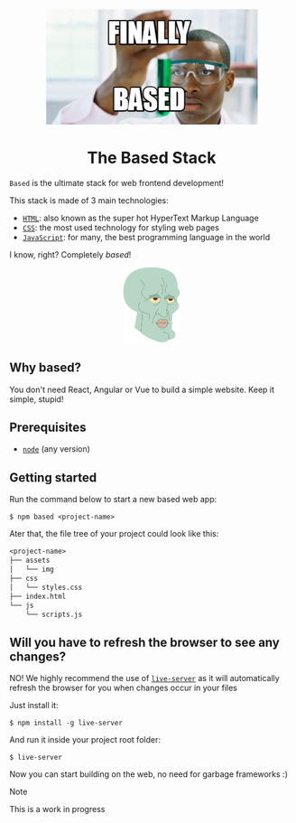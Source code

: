 <div align="center">
  <img src="./public/finally_based.jpg" />
</div>

<div align="center">
  <h1>The Based Stack</h1>
</div>

`Based` is the ultimate stack for web frontend development!

This stack is made of 3 main technologies:

+ [`HTML`](https://developer.mozilla.org/en-US/docs/Web/HTML): also known as the super hot HyperText Markup Language
+ [`CSS`](https://developer.mozilla.org/en-US/docs/Web/CSS): the most used technology for styling web pages
+ [`JavaScript`](https://developer.mozilla.org/en-US/docs/Web/JavaScript): for many, the best programming language in the world

I know, right? Completely *based*!

<div align="center">
  <img src="./public/based_squidward.png" width="100" height="auto"/>
</div>

## Why based?

You don't need React, Angular or Vue to build a simple website. Keep it simple, stupid!

## Prerequisites

+ [`node`](https://nodejs.org/en/download/package-manager) (any version)

## Getting started

Run the command below to start a new based web app:

```console
$ npm based <project-name>
```

Ater that, the file tree of your project could look like this:

```
<project-name>
├── assets
│   └── img
├── css
│   └── styles.css
├── index.html
└── js
    └── scripts.js
```
## Will you have to refresh the browser to see any changes?

NO! We highly recommend the use of [`live-server`](https://www.npmjs.com/package/live-server) as it will automatically refresh the browser for you when changes occur in your files

Just install it:

```console
$ npm install -g live-server
```
And run it inside your project root folder:

```console
$ live-server
```

Now you can start building on the web, no need for garbage frameworks :)

> [!NOTE]  
> This is a work in progress